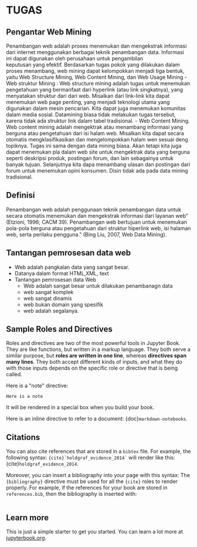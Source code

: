 # TUGAS
## Pengantar Web Mining

Penambangan web adalah proses menemukan dan mengekstrak informasi dari internet menggunakan berbagai teknik penambangan data. Informasi ini dapat digunakan oleh perusahaan untuk pengambilan keputusan yang efektif. Berdasarkan tugas pokok yang dilakukan dalam proses menambang, web mining dapat kelompokkan menjadi tiga bentuk, yaitu Web Structure Mining, Web Content Mining, dan Web Usage Mining
    - Web struktur Mining : Web structure mining adalah tugas untuk menemukan pengetahuan yang bermanfaat dari hyperlink (atau link singkatnya), yang menyatakan struktur dari dari web. Misalkan dari link-link kita dapat menemukan web page penting, yang menjadi teknologi utama yang digunakan dalam mesin pencarian. Kita dapat juga menemukan komunitas dalam media sosial. Datamining biasa tidak melakukan tugas tersebut, karena tidak ada struktur link dalam tabel tradisional.
    - Web Content Mining. Web content mining adalah mengektrak atau menambang informasi yang berguna atau pengetahuan dari isi halam web. Misalkan kita dapat secara otomatis mengklasifikasikan dan mengelompokkan halam wen sesuai deng topiknya. Tugas ini sama dengan data mining biasa. Akan tetapi kita juga dapat menemukan pla dalam web site untuk mengektrak data yang berguna seperti deskripsi produk, postingan forum, dan lain sebagainya untuk banyak tujuan. Selanjutnya kita dapa menambang ulasan dan postingan dari forum untuk menemukan opini konsumen. Disin tidak ada pada data mining tradisional.

## Definisi

Penambangan web adalah penggunaan teknik penambangan data untuk secara otomatis menemukan dan mengekstrak informasi dari layanan web" (Etzioni, 1996; CACM 39). 
Penambangan web bertujuan untuk menemukan pola-pola berguna atau  pengetahuan dari struktur hiperlink web, isi halaman web, serta perilaku pengguna." (Bing Liu, 2007, Web Data Mining).

## Tantangan pemrosesan data web 

- Web adalah pangkalan data yang sangat besar.
- Datanya dalam format HTML,XML, text
- Tantangan pemrosesan data Web
    - Web adalah sangat besar untuk dilakukan penambanagn data
    - web sangat komplek
    - web sangat dinamis
    - web bukan domain yang spesifik
    - web adalah segalanya.
    
## Sample Roles and Directives

Roles and directives are two of the most powerful tools in Jupyter Book. They
are like functions, but written in a markup language. They both
serve a similar purpose, but **roles are written in one line**, whereas
**directives span many lines**. They both accept different kinds of inputs,
and what they do with those inputs depends on the specific role or directive
that is being called.

Here is a "note" directive:

```{note}
Here is a note
```

It will be rendered in a special box when you build your book.

Here is an inline directive to refer to a document: {doc}`markdown-notebooks`.


## Citations

You can also cite references that are stored in a `bibtex` file. For example,
the following syntax: `` {cite}`holdgraf_evidence_2014` `` will render like
this: {cite}`holdgraf_evidence_2014`.

Moreover, you can insert a bibliography into your page with this syntax:
The `{bibliography}` directive must be used for all the `{cite}` roles to
render properly.
For example, if the references for your book are stored in `references.bib`,
then the bibliography is inserted with:

```{bibliography}
```

## Learn more

This is just a simple starter to get you started.
You can learn a lot more at [jupyterbook.org](https://jupyterbook.org).
